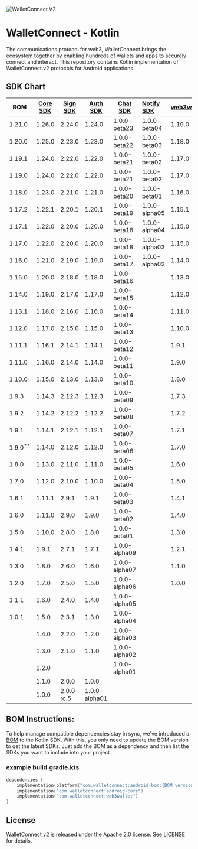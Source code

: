 ![WalletConnect V2](/docs/walletconnect-banner.svg)

# **WalletConnect - Kotlin**

The communications protocol for web3, WalletConnect brings the ecosystem together by enabling hundreds of wallets and apps to securely connect and interact. This repository contains Kotlin implementation of
WalletConnect v2 protocols for Android applications.

####

## SDK Chart

| BOM                                                                                     | [Core SDK](core/android) | [Sign SDK](protocol/sign) | [Auth SDK](protocol/auth) | [Chat SDK](protocol/chat) | [Notify SDK](protocol/notify) | [web3wallet](product/web3wallet) | [web3modal](product/web3modal) | [WalletConnectModal](product/walletconnectmodal) |
|-----------------------------------------------------------------------------------------|--------------------------|---------------------------|---------------------------|---------------------------|:------------------------------|----------------------------------|--------------------------------|--------------------------------------------------|
| 1.21.0                                                                                  | 1.26.0                   | 2.24.0                    | 1.24.0                    | 1.0.0-beta23              | 1.0.0-beta04                  | 1.19.0                           | 1.1.0                          | 1.1.0                                            |
| 1.20.0                                                                                  | 1.25.0                   | 2.23.0                    | 1.23.0                    | 1.0.0-beta22              | 1.0.0-beta03                  | 1.18.0                           | 1.0.0                          | 1.0.0-beta02                                     |
| 1.19.1                                                                                  | 1.24.0                   | 2.22.0                    | 1.22.0                    | 1.0.0-beta21              | 1.0.0-beta02                  | 1.17.0                           | 1.0.0-beta02                   | 1.0.0-beta01                                     |
| 1.19.0                                                                                  | 1.24.0                   | 2.22.0                    | 1.22.0                    | 1.0.0-beta21              | 1.0.0-beta02                  | 1.17.0                           | 1.0.0-beta01                   | 1.0.0-beta01                                     |
| 1.18.0                                                                                  | 1.23.0                   | 2.21.0                    | 1.21.0                    | 1.0.0-beta20              | 1.0.0-beta01                  | 1.16.0                           | 1.0.0-alpha11                  | 1.0.0-alpha07                                    |
| 1.17.2                                                                                  | 1.22.1                   | 2.20.1                    | 1.20.1                    | 1.0.0-beta19              | 1.0.0-alpha05                 | 1.15.1                           | 1.0.0-alpha10                  | 1.0.0-alpha06                                    |
| 1.17.1                                                                                  | 1.22.0                   | 2.20.0                    | 1.20.0                    | 1.0.0-beta18              | 1.0.0-alpha04                 | 1.15.0                           | 1.0.0-alpha09                  | 1.0.0-alpha05                                    |
| 1.17.0                                                                                  | 1.22.0                   | 2.20.0                    | 1.20.0                    | 1.0.0-beta18              | 1.0.0-alpha03                 | 1.15.0                           | 1.0.0-alpha09                  | 1.0.0-alpha05                                    |
| 1.16.0                                                                                  | 1.21.0                   | 2.19.0                    | 1.19.0                    | 1.0.0-beta17              | 1.0.0-alpha02                 | 1.14.0                           |                                | 1.0.0-alpha04                                    |
| 1.15.0                                                                                  | 1.20.0                   | 2.18.0                    | 1.18.0                    | 1.0.0-beta16              |                               | 1.13.0                           |                                | 1.0.0-alpha03                                    |
| 1.14.0                                                                                  | 1.19.0                   | 2.17.0                    | 1.17.0                    | 1.0.0-beta15              |                               | 1.12.0                           |                                | 1.0.0-alpha02                                    |
| 1.13.1                                                                                  | 1.18.0                   | 2.16.0                    | 1.16.0                    | 1.0.0-beta14              |                               | 1.11.0                           |                                | 1.0.0-alpha01                                    |
| 1.12.0                                                                                  | 1.17.0                   | 2.15.0                    | 1.15.0                    | 1.0.0-beta13              |                               | 1.10.0                           |                                |                                                  |
| 1.11.1                                                                                  | 1.16.1                   | 2.14.1                    | 1.14.1                    | 1.0.0-beta12              |                               | 1.9.1                            |                                |                                                  |
| 1.11.0                                                                                  | 1.16.0                   | 2.14.0                    | 1.14.0                    | 1.0.0-beta11              |                               | 1.9.0                            |                                |                                                  |
| 1.10.0                                                                                  | 1.15.0                   | 2.13.0                    | 1.13.0                    | 1.0.0-beta10              |                               | 1.8.0                            |                                |                                                  |
| 1.9.3                                                                                   | 1.14.3                   | 2.12.3                    | 1.12.3                    | 1.0.0-beta09              |                               | 1.7.3                            |                                |                                                  |
| 1.9.2                                                                                   | 1.14.2                   | 2.12.2                    | 1.12.2                    | 1.0.0-beta08              |                               | 1.7.2                            |                                |                                                  |
| 1.9.1                                                                                   | 1.14.1                   | 2.12.1                    | 1.12.1                    | 1.0.0-beta07              |                               | 1.7.1                            |                                |                                                  |
| 1.9.0<sup>[**](https://github.com/WalletConnect/WalletConnectKotlinV2/issues/821)</sup> | 1.14.0                   | 2.12.0                    | 1.12.0                    | 1.0.0-beta06              |                               | 1.7.0                            |                                |                                                  |
| 1.8.0                                                                                   | 1.13.0                   | 2.11.0                    | 1.11.0                    | 1.0.0-beta05              |                               | 1.6.0                            |                                |                                                  |
| 1.7.0                                                                                   | 1.12.0                   | 2.10.0                    | 1.10.0                    | 1.0.0-beta04              |                               | 1.5.0                            |                                |                                                  |
| 1.6.1                                                                                   | 1.11.1                   | 2.9.1                     | 1.9.1                     | 1.0.0-beta03              |                               | 1.4.1                            |                                |                                                  |
| 1.6.0                                                                                   | 1.11.0                   | 2.9.0                     | 1.9.0                     | 1.0.0-beta02              |                               | 1.4.0                            |                                |                                                  |
| 1.5.0                                                                                   | 1.10.0                   | 2.8.0                     | 1.8.0                     | 1.0.0-beta01              |                               | 1.3.0                            |                                |                                                  |
| 1.4.1                                                                                   | 1.9.1                    | 2.7.1                     | 1.7.1                     | 1.0.0-alpha09             |                               | 1.2.1                            |                                |                                                  |
| 1.3.0                                                                                   | 1.8.0                    | 2.6.0                     | 1.6.0                     | 1.0.0-alpha07             |                               | 1.1.0                            |                                |                                                  |
| 1.2.0                                                                                   | 1.7.0                    | 2.5.0                     | 1.5.0                     | 1.0.0-alpha06             |                               | 1.0.0                            |                                |                                                  |
| 1.1.1                                                                                   | 1.6.0                    | 2.4.0                     | 1.4.0                     | 1.0.0-alpha05             |                               |                                  |                                |                                                  |
| 1.0.1                                                                                   | 1.5.0                    | 2.3.1                     | 1.3.0                     | 1.0.0-alpha04             |                               |                                  |                                |                                                  |
|                                                                                         | 1.4.0                    | 2.2.0                     | 1.2.0                     | 1.0.0-alpha03             |                               |                                  |                                |                                                  |
|                                                                                         | 1.3.0                    | 2.1.0                     | 1.1.0                     | 1.0.0-alpha02             |                               |                                  |                                |                                                  |
|                                                                                         | 1.2.0                    |                           |                           | 1.0.0-alpha01             |                               |                                  |                                |                                                  |
|                                                                                         | 1.1.0                    | 2.0.0                     | 1.0.0                     |                           |                               |                                  |                                |                                                  |
|                                                                                         | 1.0.0                    | 2.0.0-rc.5                | 1.0.0-alpha01             |                           |                               |                                  |                                |                                                  |


## BOM Instructions:
To help manage compatible dependencies stay in sync, we've introduced a [BOM](https://docs.gradle.org/current/userguide/platforms.html#sub:bom_import) to the Kotlin SDK. With this, you only need to update the BOM version to get the latest SDKs. Just add the BOM as a dependency and then list the SDKs you want to include into your project.    

### example build.gradle.kts
```kotlin
dependencies {
    implementation(platform("com.walletconnect:android-bom:{BOM version}"))
    implementation("com.walletconnect:android-core")
    implementation("com.walletconnect:web3wallet")
}
```

## License
WalletConnect v2 is released under the Apache 2.0 license. [See LICENSE](/LICENSE) for details.
